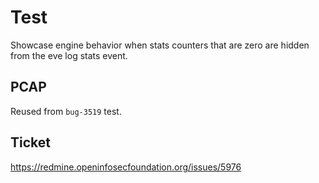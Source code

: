 # Test

Showcase engine behavior when stats counters that are zero are hidden from the
eve log stats event.

## PCAP

Reused from `bug-3519` test.

## Ticket

https://redmine.openinfosecfoundation.org/issues/5976
